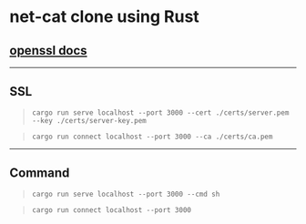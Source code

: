 # net-cat clone using Rust

## [openssl docs](https://man.openbsd.org/openssl.1)

---

## SSL

> `cargo run serve localhost --port 3000 --cert ./certs/server.pem --key ./certs/server-key.pem`

> `cargo run connect localhost --port 3000 --ca ./certs/ca.pem`

---

## Command

> `cargo run serve localhost --port 3000 --cmd sh`

> `cargo run connect localhost --port 3000`
